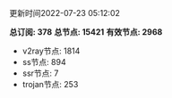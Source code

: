 更新时间2022-07-23 05:12:02

**总订阅: 378**
**总节点: 15421**
**有效节点: 2968**
- v2ray节点: 1814
- ss节点: 894
- ssr节点: 7
- trojan节点: 253
